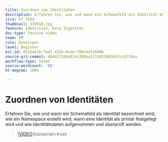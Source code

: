 ```yaml
---
title: Zuordnen von Identitäten
description: Erfahren Sie, wie und wann ein Schemafeld als Identität bezeichnet und wie ein Namespace erstellt wird. Erfahren Sie, wann eine Identität als primär festgelegt wird und wie Identitätsdaten aufgenommen und überprüft werden.
jira: KT-7564
thumbnail: 335918.jpg
feature: Identities, Data Ingestion
doc-type: feature video
team: PM
role: Developer
level: Beginner
exl-id: 05264e3e-7ed1-422e-8cde-f09c6d7e590b
source-git-commit: d848272dba814c300aa21110316b5b37ccb719ce
workflow-type: tm+mt
source-wordcount: '68'
ht-degree: 100%

---
```


# Zuordnen von Identitäten

Erfahren Sie, wie und wann ein Schemafeld als Identität bezeichnet wird, wie ein Namespace erstellt wird, wann eine Identität als primär festgelegt wird und wie Identitätsdaten aufgenommen und überprüft werden.

>[!VIDEO](https://video.tv.adobe.com/v/335918?quality=12&learn=on){transcript=true}
